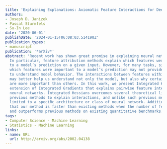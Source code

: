 ```yaml
---
title: 'Explaining Explanations: Axiomatic Feature Interactions for Deep Networks'
authors:
- Joseph D. Janizek
- Pascal Sturmfels
- Su-In Lee
date: '2020-06-01'
publishDate: '2024-01-15T06:08:03.514190Z'
publication_types:
- manuscript
publication: '*arXiv*'
abstract: 'Recent work has shown great promise in explaining neural network behavior.
  In particular, feature attribution methods explain which features were most important
  to a model’s prediction on a given input. However, for many tasks, simply knowing
  which features were important to a model’s prediction may not provide enough insight
  to understand model behavior. The interactions between features within the model
  may better help us understand not only the model, but also why certain features
  are more important than others. In this work, we present Integrated Hessians2: an
  extension of Integrated Gradients that explains pairwise feature interactions in
  neural networks. Integrated Hessians overcomes several theoretical limitations of
  previous methods to explain interactions, and unlike such previous methods is not
  limited to a speciﬁc architecture or class of neural network. Additionally, we ﬁnd
  that our method is faster than existing methods when the number of features is large,
  and outperforms previous methods on existing quantitative benchmarks.'
tags:
- Computer Science - Machine Learning
- Statistics - Machine Learning
links:
- name: URL
  url: http://arxiv.org/abs/2002.04138
---
```

